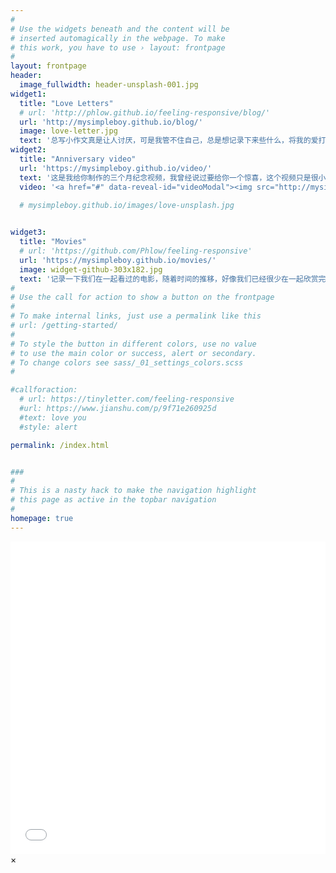 ```yaml
---
#
# Use the widgets beneath and the content will be
# inserted automagically in the webpage. To make
# this work, you have to use › layout: frontpage
#
layout: frontpage
header:
  image_fullwidth: header-unsplash-001.jpg
widget1:
  title: "Love Letters"
  # url: 'http://phlow.github.io/feeling-responsive/blog/'
  url: 'http://mysimpleboy.github.io/blog/'
  image: love-letter.jpg
  text: '总写小作文真是让人讨厌，可是我管不住自己，总是想记录下来些什么，将我的爱打包好小心翼翼再落笔。'
widget2:
  title: "Anniversary video"
  url: 'https://mysimpleboy.github.io/video/'
  text: '这是我给你制作的三个月纪念视频，我曾经说过要给你一个惊喜，这个视频只是很小的一部分'
  video: '<a href="#" data-reveal-id="videoModal"><img src="http://mysimpleboy.github.io/images/love-unsplash.jpg" width="302" height="200" alt=""/></a>'

  # mysimpleboy.github.io/images/love-unsplash.jpg

  
widget3:
  title: "Movies"
  # url: 'https://github.com/Phlow/feeling-responsive'
  url: 'https://mysimpleboy.github.io/movies/'
  image: widget-github-303x182.jpg
  text: '记录一下我们在一起看过的电影，随着时间的推移，好像我们已经很少在一起欣赏完一部电影了。'
#
# Use the call for action to show a button on the frontpage
#
# To make internal links, just use a permalink like this
# url: /getting-started/
#
# To style the button in different colors, use no value
# to use the main color or success, alert or secondary.
# To change colors see sass/_01_settings_colors.scss
#

#callforaction:
  # url: https://tinyletter.com/feeling-responsive
  #url: https://www.jianshu.com/p/9f71e260925d
  #text: love you
  #style: alert

permalink: /index.html


###
#
# This is a nasty hack to make the navigation highlight
# this page as active in the topbar navigation
#
homepage: true
---
```


<div id="videoModal" class="reveal-modal large" data-reveal="">
  <div class="flex-video widescreen vimeo" style="display: block;">
    <!-- <iframe width="1280" height="720" src="https://www.bilibili.com/video/BV1N741177Ga" frameborder="0" allowfullscreen></iframe> -->
    <iframe src="//player.bilibili.com/player.html?aid=508867519&bvid=BV1Ju41197aw&cid=500750736&page=1&high_quality=1&danmaku=0" allowfullscreen="allowfullscreen" width="100%" height="500" scrolling="no" frameborder="0" sandbox="allow-top-navigation allow-same-origin allow-forms allow-scripts"></iframe>
  </div>
  <a class="close-reveal-modal">&#215;</a>
</div>




